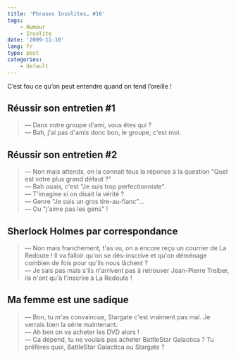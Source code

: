```yaml
---
title: 'Phrases Insolites… #16'
tags:
    - Humour
    - Insolite
date: '2009-11-10'
lang: fr
type: post
categories:
    - default
---
```


C’est fou ce qu’on peut entendre quand on tend l’oreille&nbsp;!

<!-- more -->

## Réussir son entretien #1
> — Dans votre groupe d'ami, vous êtes qui&nbsp;?  
> — Bah, j'ai pas d'amis donc bon, le groupe, c'est moi.

## Réussir son entretien #2

> — Non mais attends, on la connait tous la réponse à la question "Quel est votre plus grand défaut&nbsp;?"  
> — Bah ouais, c'est "Je suis trop perfectionniste".  
> — T'imagine si on disait la vérité&nbsp;?  
> — Genre "Je suis un gros tire-au-flanc"…  
> — Ou "j'aime pas les gens"&nbsp;!

## Sherlock Holmes par correspondance

> — Non mais franchement, t'as vu, on a encore reçu un courrier de La Redoute&nbsp;! Il va falloir qu'on se dés-inscrive et qu'on déménage combien de fois pour qu'ils nous lâchent&nbsp;?  
> — Je sais pas mais s'ils n'arrivent pas à retrouver Jean-Pierre Treiber, ils n'ont qu'à l'inscrire à La Redoute&nbsp;!

## Ma femme est une sadique

> — Bon, tu m'as convaincue, Stargate c'est vraiment pas mal. Je verrais bien la série maintenant.  
> — Ah ben on va acheter les DVD alors&nbsp;!  
> — Ca dépend, tu ne voulais pas acheter BattleStar Galactica&nbsp;? Tu préfères quoi, BattleStar Galactica ou Stargate&nbsp;?
